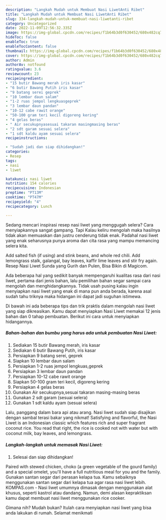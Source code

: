 ```yaml
---
description: "Langkah Mudah untuk Membuat Nasi LiwetAnti Ribet"
title: "Langkah Mudah untuk Membuat Nasi LiwetAnti Ribet"
slug: 334-langkah-mudah-untuk-membuat-nasi-liwetanti-ribet
category: Uncategorized
date: 2022-11-09T12:56:32.335Z
image: https://img-global.cpcdn.com/recipes/f1b64b3d0f630452/680x482cq70/nasi-liwet-foto-resep-utama.jpg
hideToc: false
enableToc: true
enableTocContent: false
thumbnail: https://img-global.cpcdn.com/recipes/f1b64b3d0f630452/680x482cq70/nasi-liwet-foto-resep-utama.jpg
cover: https://img-global.cpcdn.com/recipes/f1b64b3d0f630452/680x482cq70/nasi-liwet-foto-resep-utama.jpg
author: Admin
authorAv: notfound
ratingvalue: 3.6
reviewcount: 23
recipeingredient:
- "15 butir Bawang merah iris kasar"
- "6 butir Bawang Putih iris kasar"
- "9 batang serei geprek"
- "10 lembar daun salam"
- "1-2 ruas jempol lengkuasgeprek"
- "3 lembar daun pandan"
- "10-12 cabe rawit orange"
- "50-100 gram teri kecil digoreng kering"
- "4 gelas beras"
- " Air secukupnyasesuai takaran masingmasing beras"
- "2 sdt garam sesuai selera"
- "1 sdt kaldu ayam sesuai selera"
recipeinstructions:

- "Sudah jadi dan siap dihidangkan!"
categories:
- Resep
tags:
- nasi
- liwet

katakunci: nasi liwet 
nutrition: 154 calories
recipecuisine: Indonesian
preptime: "PT13M"
cooktime: "PT47M"
recipeyield: "4"
recipecategory: Lunch

---
```



Sedang mencari inspirasi resep nasi liwet yang menggugah selera? Cara menyiapkannya sangat gampang. Tapi Kalau keliru mengolah maka hasilnya tidak akan memuaskan dan justru cenderung tidak enak. Padahal nasi liwet yang enak seharusnya punya aroma dan cita rasa yang mampu memancing selera kita.


Add salted fish (if using) and stink beans, and whole red chili. Add lemongrass stalk, galangal, bay leaves, kaffir lime leaves and stir fry again. Resep Nasi Liwet Sunda yang Gurih dan Pulen, Bisa Bikin di Magicom.

Ada beberapa hal yang sedikit banyak mempengaruhi kualitas rasa dari nasi liwet, pertama dari jenis bahan, lalu pemilihan bahan segar sampai cara mengolah dan menghidangkannya. Tidak usah pusing kalau ingin menyiapkan nasi liwet yang enak di mana pun anda berada, karena asal sudah tahu triknya maka hidangan ini dapat jadi suguhan istimewa.


Di bawah ini ada beberapa tips dan trik praktis dalam mengolah nasi liwet yang siap dikreasikan. Kamu dapat menyiapkan Nasi Liwet memakai 12 jenis bahan dan 0 tahap pembuatan. Berikut ini cara untuk menyiapkan hidangannya.

<!--inarticleads1-->

##### Bahan-bahan dan bumbu yang harus ada untuk pembuatan Nasi Liwet:

1. Sediakan 15 butir Bawang merah, iris kasar
1. Sediakan 6 butir Bawang Putih, iris kasar
1. Persiapkan 9 batang serei, geprek
1. Siapkan 10 lembar daun salam
1. Persiapkan 1-2 ruas jempol lengkuas,geprek
1. Persiapkan 3 lembar daun pandan
1. Persiapkan 10-12 cabe rawit orange
1. Siapkan 50-100 gram teri kecil, digoreng kering
1. Persiapkan 4 gelas beras
1. Gunakan  Air secukupnya,sesuai takaran masing-masing beras
1. Gunakan 2 sdt garam (sesuai selera)
1. Gunakan 1 sdt kaldu ayam (sesuai selera)


Lalu, panggang dalam bara api atau arang. Nasi liwet sudah siap disajikan dengan sambal terasi bakar yang nikmat! Satisfying and flavorful, the Nasi Liwet is an Indonesian classic which features rich and super fragrant coconut rice. You read that right, the rice is cooked not with water but with coconut milk, bay leaves, and lemongrass. 

<!--inarticleads2-->

##### Langkah-langkah untuk memasak Nasi Liwet:


1. Selesai dan siap dihidangkan!

Paired with stewed chicken, choko (a green vegetable of the gourd family) and a special omelet, you&#39;ll have a full nutritious meal for you and the family. Gunakan santan segar dari perasan kelapa tua. Kamu sebaiknya menggunakan santan segar dari kelapa tua agar rasa nasi liwet lebih. KOMPAS.com - Nasi liwet umumnya dimasak dengan menggunakan alat khusus, seperti kastrol atau dandang. Namun, demi alasan kepraktiksan kamu dapat membuat nasi liwet menggunakan rice cooker. 

Gimana nih? Mudah bukan? Itulah cara menyiapkan nasi liwet yang bisa anda lakukan di rumah. Selamat menikmati
